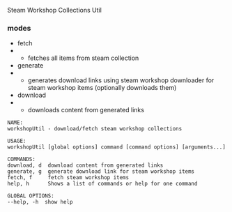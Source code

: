 Steam Workshop Collections Util

### modes
- fetch
- - fetches all items from steam collection
- generate
- - generates download links using steam workshop downloader for steam workshop items (optionally downloads them)
- download
- - downloads content from generated links


````shell
NAME:
workshopUtil - download/fetch steam workshop collections

USAGE:
workshopUtil [global options] command [command options] [arguments...]

COMMANDS:
download, d  download content from generated links
generate, g  generate download link for steam workshop items
fetch, f     fetch steam workshop items
help, h      Shows a list of commands or help for one command

GLOBAL OPTIONS:
--help, -h  show help

````